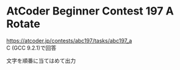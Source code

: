 # AtCoder Beginner Contest 197 A Rotate  
https://atcoder.jp/contests/abc197/tasks/abc197_a  
C (GCC 9.2.1)で回答  

文字を順番に当てはめて出力
